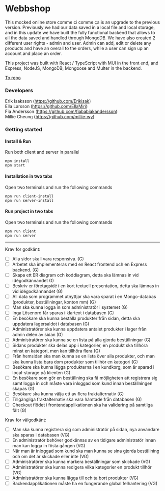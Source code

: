 # Webbshop

This mocked online store comme ci comme ça is an upgrade to the previous version. Previously we had our data saved in a local file and local storage, and in this update we have built the fully functional backend that allows to all the data saved and handled through MongoDB. We have also created 2 different user rights - admin and user. Admin can add, edit or delete any products and have an overall to the orders, while a user can sign up an account and place an order. 

This project was built with React / TypeScript with MUI in the front end, and Express, NodeJS, MongoDB, Mongoose and Multer in the backend. 

[To repo](https://github.com/millie-wy/slutprojekt-webbshop "Webbshop")

### Developers

Erik Isaksson (https://github.com/Erikisak) </br>
Ella Larsson (https://github.com/EllaMiri) </br>
Fia Andersson (https://github.com/fiababiakandersson) </br>
Millie Cheung (https://github.com/millie-wy)

### Getting started

#### Install & Run

Run both client and server in parallel

```
npm install
npm start
```

#### Installation in two tabs

Open two terminals and run the following commands

```
npm run client-install
npm run server-install
```

#### Run project in two tabs

Open two terminals and run the following commands

```
npm run client
npm run server
```

---

Krav för godkänt:

- [ ] Alla sidor skall vara responsiva. (G) 
- [ ] Arbetet ska implementeras med en React frontend och en Express backend. (G) 
- [ ] Skapa ett ER diagram och koddiagram, detta ska lämnas in vid idégodkännandet G) 
- [ ] Beskriv er företagsidé i en kort textuell presentation, detta ska lämnas in vid idégodkännandet (G)
- [ ] All data som programmet utnyttjar ska vara sparat i en Mongo-databas (produkter, beställningar, konton mm) (G)
- [ ] Man ska kunna logga in som administratör i systemet (G)
- [ ] Inga Lösenord får sparas i klartext i databasen (G)
- [ ] En besökare ska kunna beställa produkter från sidan, detta ska uppdatera lagersaldot i databasen (G)
- [ ] Administratörer ska kunna uppdatera antalet produkter i lager från admin delen av sidan (G)
- [ ] Administratörer ska kunna se en lista på alla gjorda beställningar (G)
- [ ] Sidans produkter ska delas upp i kategorier, en produkt ska tillhöra minst en kategori, men kan tillhöra flera (G)
- [ ] Från hemsidan ska man kunna se en lista över alla produkter, och man ska kunna lista bara dom produkter som tillhör en kategori (G)
- [ ] Besökare ska kunna lägga produkterna i en kundkorg, som är sparad i local-storage på klienten (G)
- [ ] En besökare som gör en beställning ska få möjligheten att registrera sig samt logga in och måste vara inloggad som kund innan beställningen skapas (G)
- [ ] Besökare ska kunna välja ett av flera fraktalternativ (G)
- [ ] Tillgängliga fraktalternativ ska vara hämtade från databasen (G)
- [ ] Checkout flödet i frontendapplikationen ska ha validering på samtliga fält (G)

Krav för välgodkänt:

- [ ] Man ska kunna registrera sig som administratör på sidan, nya användare ska sparas i databasen (VG)       
- [ ] En administratör behöver godkännas av en tidigare administratör innan man kan logga in fösta gången (VG)
- [ ] När man är inloggad som kund ska man kunna se sina gjorda beställning och om det är skickade eller inte (VG)
- [ ] Administratörer ska kunna markera beställningar som skickade (VG)
- [ ] Administratörer ska kunna redigera vilka kategorier en produkt tillhör (VG)
- [ ] Administratörer ska kunna lägga till och ta bort produkter (VG)
- [ ] Backendapplikationen måste ha en fungerande global felhantering (VG)
